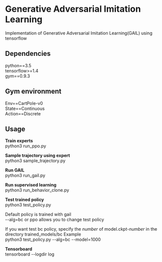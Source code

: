 # Generative Adversarial Imitation Learning  
Implementation of Generative Adversarial Imitation Learning(GAIL) using tensorflow  

## Dependencies
python==3.5  
tensorflow>=1.4   
gym==0.9.3  

## Gym environment

Env==CartPole-v0  
State==Continuous  
Action==Discrete  

## Usage

**Train experts**    
python3 run_ppo.py   

**Sample trajectory using expert**  
python3 sample_trajectory.py

**Run GAIL**  
python3 run_gail.py  

**Run supervised learning**  
python3 run_behavior_clone.py 

**Test trained policy**  
python3 test_policy.py  

Default policy is trained with gail  
--alg=bc or ppo allows you to change test policy  

If you want test bc policy, specify the _number_ of model.ckpt-_number_ in the directory trained_models/bc 
Example  
python3 test_policy.py --alg=bc --model=1000

**Tensorboard**  
tensorboard --logdir log
